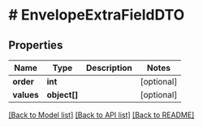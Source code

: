 # # EnvelopeExtraFieldDTO

## Properties

Name | Type | Description | Notes
------------ | ------------- | ------------- | -------------
**order** | **int** |  | [optional]
**values** | **object[]** |  | [optional]

[[Back to Model list]](../../README.md#models) [[Back to API list]](../../README.md#endpoints) [[Back to README]](../../README.md)
